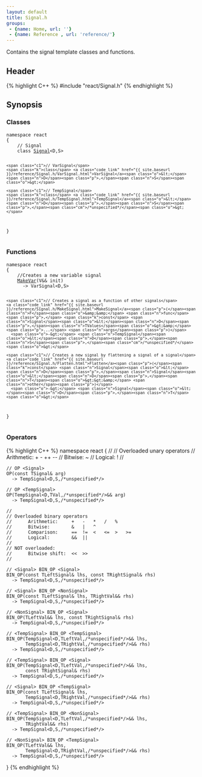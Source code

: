 ```yaml
---
layout: default
title: Signal.h
groups: 
 - {name: Home, url: ''}
 - {name: Reference , url: 'reference/'}
---
```

Contains the signal template classes and functions.

## Header
{% highlight C++ %}
#include "react/Signal.h"
{% endhighlight %}

## Synopsis

### Classes

<div class="highlight"><pre><code class="c++"><span class="k">namespace</span> <span class="n">react</span>
<span class="p">{</span>
    <span class="c1">// Signal</span>
    <span class="k">class</span> <a class="code_link" href="{{ site.baseurl }}/reference/Signal.h/Signal.html">Signal</a><span class="o">&lt;</span><span class="n">D</span><span class="p">,</span><span class="n">S</span><span class="o">&gt;</span>

    <span class="c1">// VarSignal</span>
    <span class="k">class</span> <a class="code_link" href="{{ site.baseurl }}/reference/Signal.h/VarSignal.html">VarSignal</a><span class="o">&lt;</span><span class="n">D</span><span class="p">,</span><span class="n">S</span><span class="o">&gt;</span>

    <span class="c1">// TempSignal</span>
    <span class="k">class</span> <a class="code_link" href="{{ site.baseurl }}/reference/Signal.h/TempSignal.html">TempSignal</a><span class="o">&lt;</span><span class="n">D</span><span class="p">,</span><span class="n">S</span><span class="p">,</span><span class="cm">/*unspecified*/</span><span class="o">&gt;</span>
<span class="p">}</span>
</code></pre></div>

<!--
{% highlight C++ %}
namespace react
{
    // Signal
    class Signal<D,S>

    // VarSignal
    class VarSignal<D,S>

    // TempSignal
    class TempSignal<D,S,/*unspecified*/>
}
{% endhighlight %}
-->

### Functions

<div class="highlight"><pre><code class="c++"><span class="k">namespace</span> <span class="n">react</span>
<span class="p">{</span>
    <span class="c1">//Creates a new variable signal</span>
    <a class="code_link" href="{{ site.baseurl }}/reference/Signal.h/MakeVar.html">MakeVar</a><span class="p">(</span><span class="n">V</span><span class="o">&amp;&amp;</span> <span class="n">init</span><span class="p">)</span>
      <span class="o">-&gt;</span> <span class="n">VarSignal</span><span class="o">&lt;</span><span class="n">D</span><span class="p">,</span><span class="n">S</span><span class="o">&gt;</span>

    <span class="c1">// Creates a signal as a function of other signals</span>
    <a class="code_link" href="{{ site.baseurl }}/reference/Signal.h/MakeSignal.html">MakeSignal</a><span class="p">(</span><span class="n">F</span><span class="o">&amp;&amp;</span> <span class="n">func</span><span class="p">,</span> <span class="k">const</span> <span class="n">Signal</span><span class="o">&lt;</span><span class="n">D</span><span class="p">,</span><span class="n">TValues</span><span class="o">&gt;&amp;</span> <span class="p">...</span> <span class="n">args</span><span class="p">)</span>
      <span class="o">-&gt;</span> <span class="n">TempSignal</span><span class="o">&lt;</span><span class="n">D</span><span class="p">,</span><span class="n">S</span><span class="p">,</span><span class="cm">/*unspecified*/</span><span class="o">&gt;</span>

    <span class="c1">// Creates a new signal by flattening a signal of a signal</span>
    <a class="code_link" href="{{ site.baseurl }}/reference/Signal.h/Flatten.html">Flatten</a><span class="p">(</span><span class="k">const</span> <span class="n">Signal</span><span class="o">&lt;</span><span class="n">D</span><span class="p">,</span><span class="n">Signal</span><span class="o">&lt;</span><span class="n">D</span><span class="p">,</span><span class="n">T</span><span class="o">&gt;&gt;&amp;</span> <span class="n">other</span><span class="p">)</span>
      <span class="o">-&gt;</span> <span class="n">Signal</span><span class="o">&lt;</span><span class="n">D</span><span class="p">,</span><span class="n">T</span><span class="o">&gt;</span>
<span class="p">}</span> 
</code></pre></div>

<!--
{% highlight C++ %}
namespace react
{
    //Creates a new variable signal
    MakeVar(V&& init)
      -> VarSignal<D,S>

    // Creates a signal as a function of other signals
    MakeSignal(F&& func, const Signal<D,TValues>& ... args)
      -> TempSignal<D,S,/*unspecified*/>

    // Creates a new signal by flattening a signal of a signal
    Flatten(const Signal<D,Signal<D,T>>& other)
      -> Signal<D,T>
} 
{% endhighlight %}
-->

### Operators
{% highlight C++ %}
namespace react
{
    //
    // Overloaded unary operators
    //      Arithmetic:     +   -   ++  --
    //      Bitwise:        ~
    //      Logical:        !
    //

    // OP <Signal>
    OP(const TSignal& arg)
      -> TempSignal<D,S,/*unspecified*/>

    // OP <TempSignal>
    OP(TempSignal<D,TVal,/*unspecified*/>&& arg)
      -> TempSignal<D,S,/*unspecified*/>

    //
    // Overloaded binary operators
    //      Arithmetic:     +   -   *   /   %
    //      Bitwise:        &   |   ^
    //      Comparison:     ==  !=  <   <=  >   >=
    //      Logical:        &&  ||
    //
    // NOT overloaded:
    //      Bitwise shift:  <<  >>
    //

    // <Signal> BIN_OP <Signal>
    BIN_OP(const TLeftSignal& lhs, const TRightSignal& rhs)
      -> TempSignal<D,S,/*unspecified*/>

    // <Signal> BIN_OP <NonSignal>
    BIN_OP(const TLeftSignal& lhs, TRightVal&& rhs)
      -> TempSignal<D,S,/*unspecified*/>

    // <NonSignal> BIN_OP <Signal>
    BIN_OP(TLeftVal&& lhs, const TRightSignal& rhs)
      -> TempSignal<D,S,/*unspecified*/>

    // <TempSignal> BIN_OP <TempSignal>
    BIN_OP(TempSignal<D,TLeftVal,/*unspecified*/>&& lhs,
           TempSignal<D,TRightVal,/*unspecified*/>&& rhs)
      -> TempSignal<D,S,/*unspecified*/>

    // <TempSignal> BIN_OP <Signal>
    BIN_OP(TempSignal<D,TLeftVal,/*unspecified*/>&& lhs,
           const TRightSignal& rhs)
      -> TempSignal<D,S,/*unspecified*/>

    // <Signal> BIN_OP <TempSignal>
    BIN_OP(const TLeftSignal& lhs,
           TempSignal<D,TRightVal,/*unspecified*/>&& rhs)
      -> TempSignal<D,S,/*unspecified*/>

    // <TempSignal> BIN_OP <NonSignal>
    BIN_OP(TempSignal<D,TLeftVal,/*unspecified*/>&& lhs,
           TRightVal&& rhs)
      -> TempSignal<D,S,/*unspecified*/>

    // <NonSignal> BIN_OP <TempSignal>
    BIN_OP(TLeftVal&& lhs,
           TempSignal<D,TRightVal,/*unspecified*/>&& rhs)
      -> TempSignal<D,S,/*unspecified*/>
}
{% endhighlight %}